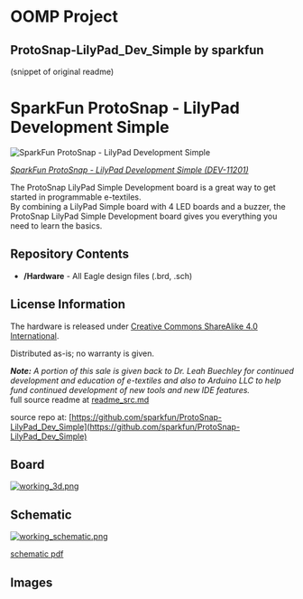 # OOMP Project  
## ProtoSnap-LilyPad_Dev_Simple  by sparkfun  
  
(snippet of original readme)  
  
SparkFun ProtoSnap - LilyPad Development Simple  
================================================  
  
![SparkFun ProtoSnap - LilyPad Development Simple](https://cdn.sparkfun.com//assets/parts/6/7/6/9/11201-05.jpg)  
  
[*SparkFun ProtoSnap - LilyPad Development Simple (DEV-11201)*](https://www.sparkfun.com/products/11201)  
  
The ProtoSnap LilyPad Simple Development board is a great way to get started in programmable e-textiles.   
By combining a LilyPad Simple board with 4 LED boards and a buzzer, the ProtoSnap LilyPad Simple Development board gives you everything you need to learn the basics.   
  
Repository Contents  
-------------------  
  
* **/Hardware** - All Eagle design files (.brd, .sch)  
  
  
License Information  
-------------------  
The hardware is released under [Creative Commons ShareAlike 4.0 International](https://creativecommons.org/licenses/by-sa/4.0/).  
  
Distributed as-is; no warranty is given.  
  
_**Note:** A portion of this sale is given back to Dr. Leah Buechley for continued development and education of e-textiles and also to Arduino LLC to help fund continued development of new tools and new IDE features._  
  full source readme at [readme_src.md](readme_src.md)  
  
source repo at: [https://github.com/sparkfun/ProtoSnap-LilyPad_Dev_Simple](https://github.com/sparkfun/ProtoSnap-LilyPad_Dev_Simple)  
## Board  
  
[![working_3d.png](working_3d_600.png)](working_3d.png)  
## Schematic  
  
[![working_schematic.png](working_schematic_600.png)](working_schematic.png)  
  
[schematic pdf](working_schematic.pdf)  
## Images  
